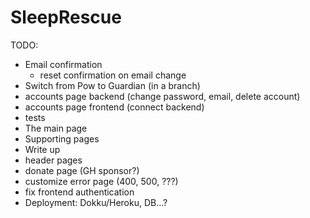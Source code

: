 # SleepRescue

TODO:
- Email confirmation
  - reset confirmation on email change
- Switch from Pow to Guardian (in a branch)
- accounts page backend (change password, email, delete account)
- accounts page frontend (connect backend)
- tests
- The main page
- Supporting pages
- Write up
- header pages
- donate page (GH sponsor?)
- customize error page (400, 500, ???)
- fix frontend authentication
- Deployment: Dokku/Heroku, DB...?
